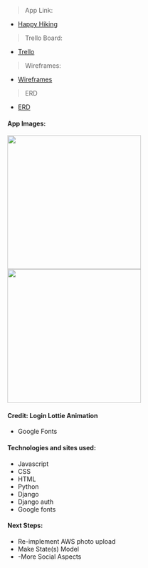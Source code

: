 >App Link:
- [Happy Hiking](https://happyhiking.herokuapp.com/)

>Trello Board:
- [Trello](https://trello.com/b/6mWeiPU5/happy-hiker)

>Wireframes:
- [Wireframes](https://whimsical.com/happy-hiking-6Co8PVwCMacGG6FR6Lcfir)
  
>ERD
- [ERD](https://whimsical.com/5-3rNoBm93sQkeRJv35A2SuC) 

#### App Images:
<img src='https://i.imgur.com/nkfiz1L.png' height='300' >
<img src='https://i.imgur.com/opwzPrT.png' height='300' >


#### Credit: Login Lottie Animation
- Google Fonts
  

#### Technologies and sites used:
- Javascript
- CSS
- HTML
- Python
- Django
- Django auth
- Google fonts



#### Next Steps:
- Re-implement AWS photo upload
- Make State(s) Model 
- -More Social Aspects